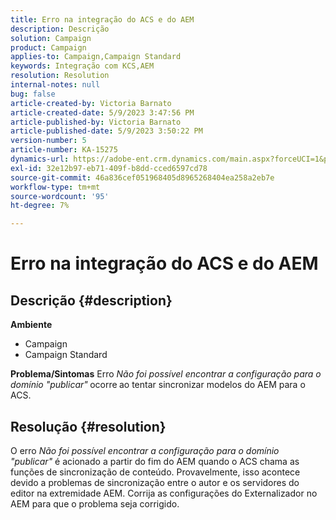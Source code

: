 ```yaml
---
title: Erro na integração do ACS e do AEM
description: Descrição
solution: Campaign
product: Campaign
applies-to: Campaign,Campaign Standard
keywords: Integração com KCS,AEM
resolution: Resolution
internal-notes: null
bug: false
article-created-by: Victoria Barnato
article-created-date: 5/9/2023 3:47:56 PM
article-published-by: Victoria Barnato
article-published-date: 5/9/2023 3:50:22 PM
version-number: 5
article-number: KA-15275
dynamics-url: https://adobe-ent.crm.dynamics.com/main.aspx?forceUCI=1&pagetype=entityrecord&etn=knowledgearticle&id=752decd7-80ee-ed11-8849-6045bd0065b6
exl-id: 32e12b97-eb71-409f-b8dd-cced6597cd78
source-git-commit: 46a836cef051968405d8965268404ea258a2eb7e
workflow-type: tm+mt
source-wordcount: '95'
ht-degree: 7%

---
```


# Erro na integração do ACS e do AEM

## Descrição {#description}

<b>Ambiente</b>
- Campaign
- Campaign Standard



<b>Problema/Sintomas</b>
Erro *Não foi possível encontrar a configuração para o domínio &quot;publicar&quot;<b>* </b>ocorre<b> </b>ao tentar sincronizar modelos do AEM para o ACS.


## Resolução {#resolution}


O erro *Não foi possível encontrar a configuração para o domínio &quot;publicar&quot;* é acionado a partir do fim do AEM quando o ACS chama as funções de sincronização de conteúdo. Provavelmente, isso acontece devido a problemas de sincronização entre o autor e os servidores do editor na extremidade AEM. Corrija as configurações do Externalizador no AEM para que o problema seja corrigido.
